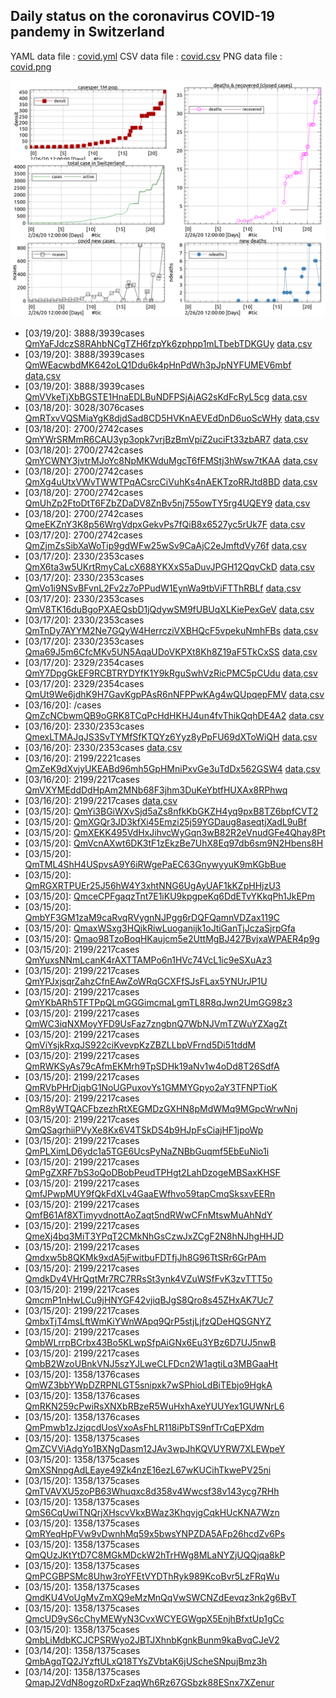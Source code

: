 ## Daily status on the coronavirus COVID-19 pandemy in Switzerland

 YAML data file : [covid.yml](covid.yml)
 CSV data file : [covid.csv](covid.csv)
 PNG data file : [covid.png](covid.png)
 
 ![CH covid19](covid.png)


- \[03/19/20]: 3888/3939cases [QmYaFJdczS8RAhbNCgTZH6fzpYk6zphpp1mLTbebTDKGUy](https://cloudflare-ipfs.com/ipfs/QmY4pmA4H2abNWnWZpw9NNz1vS577dF9u4Ap2ZYt1Jh1GC) [data](/ipfs/QmZBSfXg1hqQLAUfdtxP33Pyy4MvYjSu9PyyaAH7qUDGR4/covid.yml),[csv](/ipfs/QmZBSfXg1hqQLAUfdtxP33Pyy4MvYjSu9PyyaAH7qUDGR4/covid.csv)
- \[03/19/20]: 3888/3939cases [QmWEacwbdMK642oLQ1Ddu6k4pHnPdWh3pJpNYFUMEV6mbf](https://cloudflare-ipfs.com/ipfs/QmY4pmA4H2abNWnWZpw9NNz1vS577dF9u4Ap2ZYt1Jh1GC) [data](/ipfs/QmTUabGFF3eA3ZfcHfwf649xLJu59pvVgErwGZnq4bwJ2c/covid.yml),[csv](/ipfs/QmTUabGFF3eA3ZfcHfwf649xLJu59pvVgErwGZnq4bwJ2c/covid.csv)
- \[03/19/20]: 3888/3939cases [QmVVkeTjXbBGSTE1HnaEDLBuNDFPSjAjAG2sKdFcRyL5cg](https://cloudflare-ipfs.com/ipfs/QmY4pmA4H2abNWnWZpw9NNz1vS577dF9u4Ap2ZYt1Jh1GC) [data](/ipfs/QmPYhDh1vagW2K8To1tioauJ5sEmTJ2r5o5KnGSyaVVjro/covid.yml),[csv](/ipfs/QmPYhDh1vagW2K8To1tioauJ5sEmTJ2r5o5KnGSyaVVjro/covid.csv)
- \[03/18/20]: 3028/3076cases [QmRTxvVQSMiaYgK8djdSad8CD5HVKnAEVEdDnD6uoScWHy](https://cloudflare-ipfs.com/ipfs/QmY4pmA4H2abNWnWZpw9NNz1vS577dF9u4Ap2ZYt1Jh1GC) [data](/ipfs/QmPtZABC6EchSD8JLzVMfYzQWYwV5h4k5yyrvwtaiwQsCs/covid.yml),[csv](/ipfs/QmPtZABC6EchSD8JLzVMfYzQWYwV5h4k5yyrvwtaiwQsCs/covid.csv)
- \[03/18/20]: 2700/2742cases [QmYWrSRMmR6CAU3yp3opk7vrjBzBmVpiZ2uciFt33zbAR7](https://cloudflare-ipfs.com/ipfs/QmY4pmA4H2abNWnWZpw9NNz1vS577dF9u4Ap2ZYt1Jh1GC) [data](covid.yml),[csv](covid.csv)
- \[03/18/20]: 2700/2742cases [QmYCWNY3jvtrMJoYc8NpMKWduMgcT6fFMStj3hWsw7tKAA](https://cloudflare-ipfs.com/ipfs/QmY4pmA4H2abNWnWZpw9NNz1vS577dF9u4Ap2ZYt1Jh1GC) [data](/ipfs/QmZoJpa3dFabS9RL4FXUTwSCoT1bzK5Ay6WPezUddYKwmm/covid.yml),[csv](/ipfs/QmZoJpa3dFabS9RL4FXUTwSCoT1bzK5Ay6WPezUddYKwmm/covid.csv)
- \[03/18/20]: 2700/2742cases [QmXg4uUtxVWvTWWTPqACsrcCiVuhKs4nAEKTzoRRJtd8BD](https://cloudflare-ipfs.com/ipfs/QmY4pmA4H2abNWnWZpw9NNz1vS577dF9u4Ap2ZYt1Jh1GC) [data](covid.yml),[csv](covid.csv)
- \[03/18/20]: 2700/2742cases [QmUhZp2FtoDtT6FZbZDaDV8ZnBv5nj755owTY5rg4UQEY9](https://cloudflare-ipfs.com/ipfs/QmY4pmA4H2abNWnWZpw9NNz1vS577dF9u4Ap2ZYt1Jh1GC) [data](covid.yml),[csv](covid.csv)
- \[03/18/20]: 2700/2742cases [QmeEKZnY3K8p56WrgVdpxGekvPs7fQiB8x6527yc5rUk7F](https://cloudflare-ipfs.com/ipfs/QmY4pmA4H2abNWnWZpw9NNz1vS577dF9u4Ap2ZYt1Jh1GC) [data](/ipfs/QmYVocqLuSJ1M8dwQwJ3YB54NmCGZ56aQrdYe9oMsgfbUv/covid.yml),[csv](/ipfs/QmYVocqLuSJ1M8dwQwJ3YB54NmCGZ56aQrdYe9oMsgfbUv/covid.csv)
- \[03/17/20]: 2700/2742cases [QmZjmZsSibXaWoTip9gdWFw25wSv9CaAjC2eJmftdVy76f](https://cloudflare-ipfs.com/ipfs/QmY4pmA4H2abNWnWZpw9NNz1vS577dF9u4Ap2ZYt1Jh1GC) [data](covid.yml),[csv](covid.csv)
- \[03/17/20]: 2330/2353cases [QmX6ta3w5UKrtRmyCaLcX688YKXxS5aDuvJPGH12QqvCkD](https://cloudflare-ipfs.com/ipfs/QmY4pmA4H2abNWnWZpw9NNz1vS577dF9u4Ap2ZYt1Jh1GC) [data](covid.yml),[csv](covid.csv)
- \[03/17/20]: 2330/2353cases [QmVo1i9NSvBFvnL2Fv2z7oPPudW1EynWa9tbViFTThRBLf](https://cloudflare-ipfs.com/ipfs/QmY4pmA4H2abNWnWZpw9NNz1vS577dF9u4Ap2ZYt1Jh1GC) [data](covid.yml),[csv](covid.csv)
- \[03/17/20]: 2330/2353cases [QmV8TK16duBgoPXAEQsbD1jQdywSM9fUBUqXLKiePexGeV](https://cloudflare-ipfs.com/ipfs/QmcTzxFKvB3A3EPCZBYpazTSajuC1LBEXTmnC3kLRLji6W) [data](covid.yml),[csv](covid.csv)
- \[03/17/20]: 2330/2353cases [QmTnDy7AYYM2Ne7GQyW4HerrcziVXBHQcF5vpekuNmhFBs](https://cloudflare-ipfs.com/ipfs/QmY4pmA4H2abNWnWZpw9NNz1vS577dF9u4Ap2ZYt1Jh1GC) [data](covid.yml),[csv](covid.csv)
- \[03/17/20]: 2330/2353cases [Qma69J5m6CfcMKv5UN5AqaUDoVKPXt8Kh8Z19aF5TkCxSS](https://cloudflare-ipfs.com/ipfs/QmbV6mv5po1G6nzMWDyrcBg68owmrZSz55WTKYsM5XHsRb) [data](covid.yml),[csv](covid.csv)
- \[03/17/20]: 2329/2354cases [QmY7DpgGkEF9RCBTRYDYfK1Y9kRguSwhVzRicPMC5pCUdu](https://cloudflare-ipfs.com/ipfs/QmY4pmA4H2abNWnWZpw9NNz1vS577dF9u4Ap2ZYt1Jh1GC) [data](covid.yml),[csv](covid.csv)
- \[03/17/20]: 2329/2354cases [QmUt9We6jdhK9H7GavKgpPAsR6nNFPPwKAg4wQUpqepFMV](https://cloudflare-ipfs.com/ipfs/QmY4pmA4H2abNWnWZpw9NNz1vS577dF9u4Ap2ZYt1Jh1GC) [data](covid.yml),[csv](covid.csv)
- \[03/16/20]: /cases [QmZcNCbwmQB9oGRK8TCqPcHdHKHJ4un4fvThikQqhDE4A2](https://cloudflare-ipfs.com/ipfs/QmZkR9ssRLbAdAiq2VTno5pkbLVu7po8rnfj7eQWANT3cp) [data](covid.yml),[csv](covid.csv)
- \[03/16/20]: 2330/2353cases [QmexLTMAJqJS3SvTYMfSfKTQYz6Yyz8yPpFU69dXToWiQH](https://cloudflare-ipfs.com/ipfs/QmaCKQjx1EBdwgVJP79wG681by7biv8XKxuRnjyFcQQfWN) [data](covid.yml),[csv](covid.csv)
- \[03/16/20]: 2330/2353cases [](https://cloudflare-ipfs.com/ipfs/QmaCKQjx1EBdwgVJP79wG681by7biv8XKxuRnjyFcQQfWN) [data](covid.yml),[csv](covid.csv)
- \[03/16/20]: 2199/2221cases [QmZeK9dXvjyUKEABd96mh5GpHMniPxvGe3uTdDx562GSW4](https://cloudflare-ipfs.com/ipfs/QmQrTNUgYdKX7k7Lu3B4PSqyrP4NLbY11qQFhRXDc544PQ) [data](covid.yml),[csv](covid.csv)
- \[03/16/20]: 2199/2217cases [QmVXYMEddDdHpAm2MNb68F3jhm3DuKeYbtfHUXAx8RPhwq](https://cloudflare-ipfs.com/ipfs/Qma7fUgFw8Du11apxymg5W2c6bKNhzWtfo9AJ7C4bY6gkN)
- \[03/16/20]: 2199/2217cases [](https://cloudflare-ipfs.com/ipfs/QmZBmGwRbN6bNPeJ4eSJkoAtvSznAeK2Qq5uAUvTpwiEfQ) [data](covid.yml),[csv](covid.csv)
- \[03/15/20]: [QmYi3BGiWXvSjd5aZs8nfkKbGKZH4yq9pxB8TZ6bpfCVT2](https://cloudflare-ipfs.com/ipfs/QmYi3BGiWXvSjd5aZs8nfkKbGKZH4yq9pxB8TZ6bpfCVT2)
- \[03/15/20]: [QmXGQr3JD3kfXi45Emzi25j59YGDaug8aseqtjXadL9uBf](https://cloudflare-ipfs.com/ipfs/QmXGQr3JD3kfXi45Emzi25j59YGDaug8aseqtjXadL9uBf)
- \[03/15/20]: [QmXEKK495VdHxJihvcWyGqn3wB82R2eVnudGFe4Qhay8Pt](https://cloudflare-ipfs.com/ipfs/QmXEKK495VdHxJihvcWyGqn3wB82R2eVnudGFe4Qhay8Pt)
- \[03/15/20]: [QmVcnAXwt6DK3tF1zEkzBe7UhX8Eq97db6sm9N2Hbens8H](https://cloudflare-ipfs.com/ipfs/QmVcnAXwt6DK3tF1zEkzBe7UhX8Eq97db6sm9N2Hbens8H)
- \[03/15/20]: [QmTML4ShH4USpvsA9Y6iRWgePaEC63GnywyyuK9mKGbBue](https://cloudflare-ipfs.com/ipfs/QmTML4ShH4USpvsA9Y6iRWgePaEC63GnywyyuK9mKGbBue)
- \[03/15/20]: [QmRGXRTPUEr25J56hW4Y3xhtNNG6UgAyUAF1kKZpHHjzU3](https://cloudflare-ipfs.com/ipfs/QmRGXRTPUEr25J56hW4Y3xhtNNG6UgAyUAF1kKZpHHjzU3)
- \[03/15/20]: [QmceCPFgaqzTnt7E1iKU9kpgpeKq6DdETvYKkqPh1JkEPm](https://cloudflare-ipfs.com/ipfs/QmceCPFgaqzTnt7E1iKU9kpgpeKq6DdETvYKkqPh1JkEPm)
- \[03/15/20]: [QmbYF3GM1zaM9caRvqRVygnNJPgg6rDQFQamnVDZax119C](https://cloudflare-ipfs.com/ipfs/QmbYF3GM1zaM9caRvqRVygnNJPgg6rDQFQamnVDZax119C)
- \[03/15/20]: [QmaxWSxg3HQjkRiwLuoganijk1oJtiGanTjJczaSjrpGfa](https://cloudflare-ipfs.com/ipfs/QmaxWSxg3HQjkRiwLuoganijk1oJtiGanTjJczaSjrpGfa)
- \[03/15/20]: [Qmao98TzoBoqHKaujcm5e2UttMgBJ427BvjxaWPAER4p9g](https://cloudflare-ipfs.com/ipfs/Qmao98TzoBoqHKaujcm5e2UttMgBJ427BvjxaWPAER4p9g)
- \[03/15/20]: 2199/2217cases [QmYuxsNNmLcanK4rAXTTAMPo6n1HVc74VcL1ic9eSXuAz3](https://cloudflare-ipfs.com/ipfs/QmPnDL68DxWLXwB2T2SzykQuNTDHZSKkG35dNTXFKYRxHY)
- \[03/15/20]: 2199/2217cases [QmYPJxjsqrZahzCfnEAwZoWRqGCXFfSJsFLax5YNUrJP1U](https://cloudflare-ipfs.com/ipfs/QmYPJxjsqrZahzCfnEAwZoWRqGCXFfSJsFLax5YNUrJP1U)
- \[03/15/20]: 2199/2217cases [QmYKbARh5TFTPpQLmGGGimcmaLgmTL8R8qJwn2UmGG98z3](https://cloudflare-ipfs.com/ipfs/QmTwyhPCLD2fbwthDPdEsJi8F8bvj2BULGpcuN7owrsvtp)
- \[03/15/20]: 2199/2217cases [QmWC3iqNXMoyYFD9UsFaz7zngbnQ7WbNJVmTZWuYZXagZt](https://cloudflare-ipfs.com/ipfs/QmSkkaGuHCMSzJGB9vkxkekQMZ7ihZAS8gvouQy2VFgcfx)
- \[03/15/20]: 2199/2217cases [QmViYsjkRxqJS922ciKvevpKzZBZLLbpVFrnd5Di51tddM](https://cloudflare-ipfs.com/ipfs/QmViYsjkRxqJS922ciKvevpKzZBZLLbpVFrnd5Di51tddM)
- \[03/15/20]: 2199/2217cases [QmRWKSyAs79cAfmEKMrh9TpSDHk19aNv1w4oDd8T26SdfA](https://cloudflare-ipfs.com/ipfs/QmRxPGPzaYLcScroMdYtzpnBfz1o93YeiseH4RhB6gYUec)
- \[03/15/20]: 2199/2217cases [QmRVbPHrDjqbG1NoUGPuxovYs1GMMYGpyo2aY3TFNPTioK](https://cloudflare-ipfs.com/ipfs/Qmbw9gAgnxZ5cqZrm9rFW8JjyT8bbrHHvPN5UjzGwBCBJj)
- \[03/15/20]: 2199/2217cases [QmR8yWTQACFbzezhRtXEGMDzGXHN8pMdWMq9MGpcWrwNnj](https://cloudflare-ipfs.com/ipfs/QmU3iQYEB5XHXxQUoQiervN1bCGBmypStmh75MQeiGo5Xf)
- \[03/15/20]: 2199/2217cases [QmQSagrhiiPVyXe8Kx6V4TSkDS4b9HJpFsCiajHF1jpoWp](https://cloudflare-ipfs.com/ipfs/QmUiaA46SeKFHDDKS2R5Ao2TrWNKwfES81DQKFkZKixipN)
- \[03/15/20]: 2199/2217cases [QmPLXimLD6ydc1a5TGE6UcsPyNaZNBbGuqmf5EbEuNio1i](https://cloudflare-ipfs.com/ipfs/QmZX6fyynMXwU8rEbRT98zQ3QxWbEv7iKGMvkCdZUoaM2k)
- \[03/15/20]: 2199/2217cases [QmPgZXRF7bS3oQoDBobPeudTPHgt2LahDzogeMBSaxKHSF](https://cloudflare-ipfs.com/ipfs/QmPgZXRF7bS3oQoDBobPeudTPHgt2LahDzogeMBSaxKHSF)
- \[03/15/20]: 2199/2217cases [QmfJPwpMUY9fQkFdXLv4GaaEWfhvo59tapCmqSksxvEERn](https://cloudflare-ipfs.com/ipfs/QmfJPwpMUY9fQkFdXLv4GaaEWfhvo59tapCmqSksxvEERn)
- \[03/15/20]: 2199/2217cases [QmfB61Af8XTimyvdnottAoZaqt5ndRWwCFnMtswMuAhNdY](https://cloudflare-ipfs.com/ipfs/QmfB61Af8XTimyvdnottAoZaqt5ndRWwCFnMtswMuAhNdY)
- \[03/15/20]: 2199/2217cases [QmeXj4bq3MiT3YPqT2CMkNhGsCzwJxZCgF2N8hNJhgHHJD](https://cloudflare-ipfs.com/ipfs/QmeXj4bq3MiT3YPqT2CMkNhGsCzwJxZCgF2N8hNJhgHHJD)
- \[03/15/20]: 2199/2217cases [Qmdxw5b8QKMk9xdA5jFwitbuFDTfjJh8G96TtSRr6GrPAm](https://cloudflare-ipfs.com/ipfs/Qmdxw5b8QKMk9xdA5jFwitbuFDTfjJh8G96TtSRr6GrPAm)
- \[03/15/20]: 2199/2217cases [QmdkDv4VHrQqtMr7RC7RRsSt3ynk4VZuWSfFvK3zvTTT5o](https://cloudflare-ipfs.com/ipfs/QmdkDv4VHrQqtMr7RC7RRsSt3ynk4VZuWSfFvK3zvTTT5o)
- \[03/15/20]: 2199/2217cases [QmcmP1nHwLCu9jHNYGF42vjiqBJgS8Qro8s45ZHxAK7Uc7](https://cloudflare-ipfs.com/ipfs/QmcmP1nHwLCu9jHNYGF42vjiqBJgS8Qro8s45ZHxAK7Uc7)
- \[03/15/20]: 2199/2217cases [QmbxTjT4msLftWmKiYWnWApq9QrP5stjLjfzQDeHQSGNYZ](https://cloudflare-ipfs.com/ipfs/QmbxTjT4msLftWmKiYWnWApq9QrP5stjLjfzQDeHQSGNYZ)
- \[03/15/20]: 2199/2217cases [QmbWLrrpBCrbx43Bo5KLwpSfpAiGNx6Eu3YBz6D7UJ5nwB](https://cloudflare-ipfs.com/ipfs/QmbWLrrpBCrbx43Bo5KLwpSfpAiGNx6Eu3YBz6D7UJ5nwB)
- \[03/15/20]: 2199/2217cases [QmbB2WzoUBnkVNJ5szYJLweCLFDcn2W1agtiLq3MBGaaHt](https://cloudflare-ipfs.com/ipfs/QmfJajhVBRPS12J7VYg4U3ymGMGhLaNFyACRfyyQe9GjEX)
- \[03/15/20]: 1358/1376cases [QmWZ3bbYWpDZRPNLGT5snipxk7wSPhioLdBiTEbjo9HgkA](https://cloudflare-ipfs.com/ipfs/QmWZ3bbYWpDZRPNLGT5snipxk7wSPhioLdBiTEbjo9HgkA)
- \[03/15/20]: 1358/1376cases [QmRKN259cPwiRsXNXbRBzeR5WuHxhAxeYUUYex1GUWNrL6](https://cloudflare-ipfs.com/ipfs/QmRKN259cPwiRsXNXbRBzeR5WuHxhAxeYUUYex1GUWNrL6)
- \[03/15/20]: 1358/1376cases [QmPmwb1zJzjqcdUosVxoAsFhLR118iPbTS9nfTrCqEPXdm](https://cloudflare-ipfs.com/ipfs/QmPmwb1zJzjqcdUosVxoAsFhLR118iPbTS9nfTrCqEPXdm)
- \[03/15/20]: 1358/1375cases [QmZCVViAdgYo1BXNgDasm12JAv3wpJhKQVUYRW7XLEWpeY](https://cloudflare-ipfs.com/ipfs/QmZCVViAdgYo1BXNgDasm12JAv3wpJhKQVUYRW7XLEWpeY)
- \[03/15/20]: 1358/1375cases [QmXSNnpgAdLEaye49Zk4nzE16ezL67wKUCihTkwePV25ni](https://cloudflare-ipfs.com/ipfs/QmXSNnpgAdLEaye49Zk4nzE16ezL67wKUCihTkwePV25ni)
- \[03/15/20]: 1358/1375cases [QmTVAVXU5zoPB63Whuqxc8d358v4Wwcsf38v143ycg7RHh](https://cloudflare-ipfs.com/ipfs/QmTVAVXU5zoPB63Whuqxc8d358v4Wwcsf38v143ycg7RHh)
- \[03/15/20]: 1358/1375cases [QmS6CqUwiTNQrjXHscvVkxBWaz3KhqvjgCqkHUcKNA7Wzn](https://cloudflare-ipfs.com/ipfs/QmS6CqUwiTNQrjXHscvVkxBWaz3KhqvjgCqkHUcKNA7Wzn)
- \[03/15/20]: 1358/1375cases [QmRYeqHpFVw9vDwnhMq59x5bwsYNPZDA5AFp26hcdZv6Ps](https://cloudflare-ipfs.com/ipfs/QmRYeqHpFVw9vDwnhMq59x5bwsYNPZDA5AFp26hcdZv6Ps)
- \[03/15/20]: 1358/1375cases [QmQUzJKtYtD7C8MGkMDckW2hTrHWg8MLaNYZjUQQjqa8kP](https://cloudflare-ipfs.com/ipfs/QmQUzJKtYtD7C8MGkMDckW2hTrHWg8MLaNYZjUQQjqa8kP)
- \[03/15/20]: 1358/1375cases [QmPCGBPSMc8Uhw3roYFEtVYDThRyk989KcoBvr5LzFRqWu](https://cloudflare-ipfs.com/ipfs/QmPCGBPSMc8Uhw3roYFEtVYDThRyk989KcoBvr5LzFRqWu)
- \[03/15/20]: 1358/1375cases [QmdKU4VoUgMvZmXQ9eMzMnQqVwSWCNZdEevqz3nk2g6BvT](https://cloudflare-ipfs.com/ipfs/QmdKU4VoUgMvZmXQ9eMzMnQqVwSWCNZdEevqz3nk2g6BvT)
- \[03/15/20]: 1358/1375cases [QmcUD9yS6cChyMEWyN3CvxWCYEGWgpX5EnjhBfxtUp1gCc](https://cloudflare-ipfs.comipfs/QmcUD9yS6cChyMEWyN3CvxWCYEGWgpX5EnjhBfxtUp1gCc)
- \[03/15/20]: 1358/1375cases [QmbLiMdbKCJCPSRWyo2JBTJXhnbKgnkBunm9kaBvqCJeV2](https://cloudflare-ipfs.com/ipfs/QmbLiMdbKCJCPSRWyo2JBTJXhnbKgnkBunm9kaBvqCJeV2)
- \[03/14/20]: 1358/1375cases [QmbAgqTQ2JYzftULxQ18TYsZVbtaK6jUScheSNpujBmz3h](https://cloudflare-ipfs.com/ipfs/QmbAgqTQ2JYzftULxQ18TYsZVbtaK6jUScheSNpujBmz3h)
- \[03/14/20]: 1358/1375cases [QmapJ2VdN8ogzoRDxFzaqWh6Rz67GSbzk88ESnx7XZenur](https://cloudflare-ipfs.com/ipfs/QmapJ2VdN8ogzoRDxFzaqWh6Rz67GSbzk88ESnx7XZenur)
